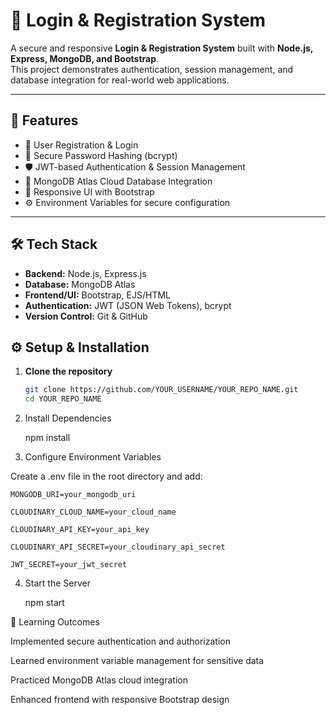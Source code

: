 # 🔐 Login & Registration System

A secure and responsive **Login & Registration System** built with **Node.js, Express, MongoDB, and Bootstrap**.  
This project demonstrates authentication, session management, and database integration for real-world web applications.

---

## 🚀 Features
- 📝 User Registration & Login  
- 🔑 Secure Password Hashing (bcrypt)  
- 🛡️ JWT-based Authentication & Session Management  
- 💾 MongoDB Atlas Cloud Database Integration  
- 🎨 Responsive UI with Bootstrap  
- ⚙️ Environment Variables for secure configuration  

---

## 🛠️ Tech Stack
- **Backend:** Node.js, Express.js  
- **Database:** MongoDB Atlas  
- **Frontend/UI:** Bootstrap, EJS/HTML  
- **Authentication:** JWT (JSON Web Tokens), bcrypt  
- **Version Control:** Git & GitHub  


## ⚙️ Setup & Installation  

1. **Clone the repository**  
   ```bash
   git clone https://github.com/YOUR_USERNAME/YOUR_REPO_NAME.git
   cd YOUR_REPO_NAME


2. Install Dependencies

    npm install

3. Configure Environment Variables

Create a .env file in the root directory and add:

    MONGODB_URI=your_mongodb_uri

    CLOUDINARY_CLOUD_NAME=your_cloud_name

    CLOUDINARY_API_KEY=your_api_key

    CLOUDINARY_API_SECRET=your_cloudinary_api_secret

    JWT_SECRET=your_jwt_secret

4. Start the Server

    npm start

🎯 Learning Outcomes

Implemented secure authentication and authorization

Learned environment variable management for sensitive data

Practiced MongoDB Atlas cloud integration

Enhanced frontend with responsive Bootstrap design
